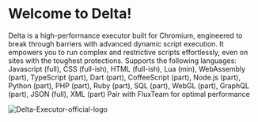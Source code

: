 # Welcome to Delta!
Delta is a high-performance executor built for Chromium, engineered to break through barriers with advanced dynamic script execution. It empowers you to run complex and restrictive scripts effortlessly, even on sites with the toughest protections.
Supports the following languages: Javascript (full), CSS (full-ish), HTML (full-ish), Lua (min), WebAssembly (part), TypeScript (part), Dart (part), CoffeeScript (part), Node.js (part), Python (part), PHP (part), Ruby (part), SQL (part), WebGL (part), GraphQL (part), JSON (full), XML (part)
Pair with FluxTeam for optimal performance

![Delta-Executor-official-logo]([https://github.com/user-attachments/assets/73512e3c-eb5a-4877-80c1-4e1b6cbabca9](https://external-content.duckduckgo.com/iu/?u=https%3A%2F%2Flogos-world.net%2Fwp-content%2Fuploads%2F2021%2F08%2FDelta-Emblem.png&f=1&nofb=1&ipt=916c0f627e46fe3e555728b789e00811ab1ce8c8a2be20b9b7d4f9d23c1f3fb3&ipo=images))
